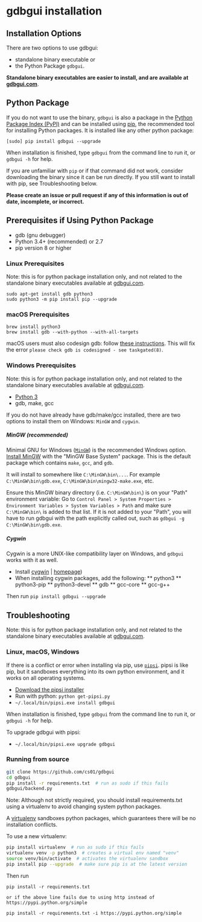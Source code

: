 # gdbgui installation

## Installation Options
There are two options to use gdbgui:
* standalone binary executable or
* the Python Package `gdbgui`.

**Standalone binary executables are easier to install, and are available at [gdbgui.com](http://gdbgui.com)**.

## Python Package
If you do not want to use the binary, `gdbgui` is also a package in the [Python Package Index (PyPI)](https://pypi.python.org/pypi) and can be installed using [pip](https://pip.pypa.io/en/stable/), the recommended tool for installing Python packages. It is installed like any other python package:

    [sudo] pip install gdbgui --upgrade

When installation is finished, type `gdbgui` from the command line to run it, or `gdbgui -h` for help.

If you are unfamiliar with `pip` or if that command did not work, consider downloading the binary since it can be run directly. If you still want to install with pip, see Troubleshooting below.

**Please create an issue or pull request if any of this information is out of date, incomplete, or incorrect.**

## Prerequisites if Using Python Package

* gdb (gnu debugger)
* Python 3.4+ (recommended) or 2.7
* pip version 8 or higher

### Linux Prerequisites

Note: this is for python package installation only, and not related to the standalone binary executables available at [gdbgui.com](http://gdbgui.com).

    sudo apt-get install gdb python3
    sudo python3 -m pip install pip --upgrade

### macOS Prerequisites

    brew install python3
    brew install gdb --with-python --with-all-targets

macOS users must also codesign gdb: follow [these
instructions](http://andresabino.com/2015/04/14/codesign-gdb-on-mac-os-x-yosemite-10-10-2/). This will fix the error
`please check gdb is codesigned - see taskgated(8)`.

### Windows Prerequisites

Note: this is for python package installation only, and not related to the standalone binary executables available at [gdbgui.com](http://gdbgui.com).

* [Python 3](https://www.python.org/downloads/windows/)
* gdb, make, gcc

If you do not have already have gdb/make/gcc installed, there are two options to install them on Windows: `MinGW` and `cygwin`.

##### MinGW (recommended)
Minimal GNU for Windows ([`MinGW`]([http://mingw.org/)) is the recommended Windows option. [Install MinGW](https://sourceforge.net/projects/mingw/files/Installer/mingw-get-setup.exe/download) with the "MinGW Base System" package. This is the default package which contains `make`, `gcc`, and `gdb`.

It will install to somewhere like `C:\MinGW\bin\...`. For example `C:\MinGW\bin\gdb.exe`, `C:\MinGW\bin\mingw32-make.exe`, etc.

Ensure this MinGW binary directory (i.e. `C:\MinGW\bin\`) is on your "Path" environment variable: Go to `Control Panel > System Properties > Environment Variables > System Variables > Path` and make sure `C:\MinGW\bin\` is added to that list. If it is not added to your "Path", you will have to run gdbgui with the path explicitly called out, such as `gdbgui -g C:\MinGW\bin\gdb.exe`.

##### Cygwin
Cygwin is a more UNIX-like compatibility layer on Windows, and `gdbgui` works with it as well.
* Install [cygwin](https://cygwin.com/install.html) | [homepage](https://cygwin.com/index.html))
* When installing cygwin packages, add the following:
** python3
** python3-pip
** python3-devel
** gdb
** gcc-core
** gcc-g++

Then run
`pip install gdbgui --upgrade`

## Troubleshooting

Note: this is for python package installation only, and not related to the standalone binary executables available at [gdbgui.com](http://gdbgui.com).

### Linux, macOS, Windows

If there is a conflict or error when installing via pip, use [`pipsi`](https://github.com/mitsuhiko/pipsi). pipsi is like pip, but it sandboxes everything into its own python environment, and it works on all operating systems.

* [Download the pipsi installer](https://raw.githubusercontent.com/mitsuhiko/pipsi/master/get-pipsi.py)
* Run with python: `python get-pipsi.py`
* `~/.local/bin/pipsi.exe install gdbgui`

When installation is finished, type `gdbgui` from the command line to run it, or `gdbgui -h` for help.

To upgrade gdbgui with pipsi:
* `~/.local/bin/pipsi.exe upgrade gdbgui`

### Running from source

```bash
git clone https://github.com/cs01/gdbgui
cd gdbgui
pip install -r requirements.txt  # run as sudo if this fails
gdbgui/backend.py
```

Note: Although not strictly required, you should install requirements.txt using a virtualenv to avoid changing system python packages.

A [virtualenv](https://virtualenv.pypa.io/en/stable/) sandboxes python packages, which guarantees there will be no installation
conflicts.

To use a new virtualenv:

```bash
pip install virtualenv  # run as sudo if this fails
virtualenv venv -p python3  # creates a virtual env named "venv"
source venv/bin/activate  # activates the virtualenv sandbox
pip install pip --upgrade  # make sure pip is at the latest version
```

Then run

    pip install -r requirements.txt
    
    or if the above line fails due to using http instead of https://pypi.python.org/simple
     
    pip install -r requirements.txt -i https://pypi.python.org/simple
 
    
